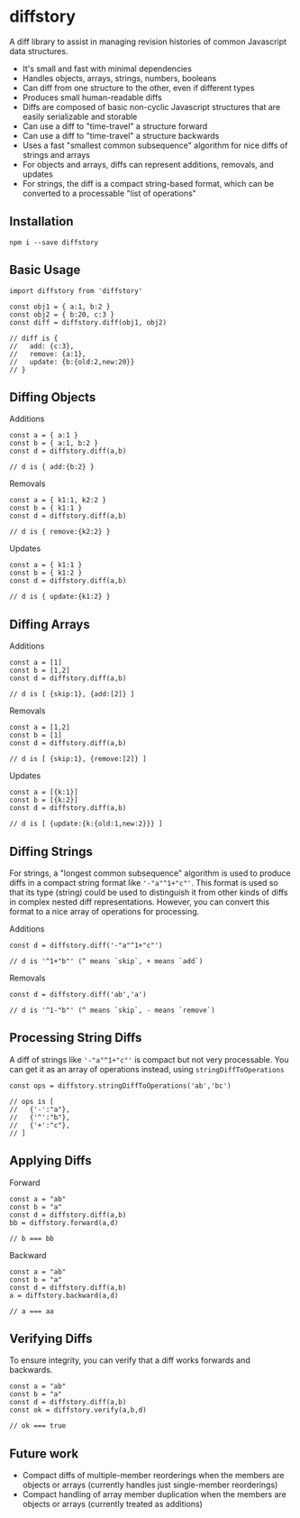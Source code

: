 # diffstory

A diff library to assist in managing revision histories of common Javascript data structures.

- It's small and fast with minimal dependencies
- Handles objects, arrays, strings, numbers, booleans
- Can diff from one structure to the other, even if different types
- Produces small human-readable diffs
- Diffs are composed of basic non-cyclic Javascript structures that are easily serializable and storable
- Can use a diff to "time-travel" a structure forward
- Can use a diff to "time-travel" a structure backwards
- Uses a fast "smallest common subsequence" algorithm for nice diffs of strings and arrays
- For objects and arrays, diffs can represent additions, removals, and updates
- For strings, the diff is a compact string-based format, which can be converted to a processable "list of operations"

## Installation

```
npm i --save diffstory
```

## Basic Usage

```
import diffstory from 'diffstory'

const obj1 = { a:1, b:2 }
const obj2 = { b:20, c:3 }
const diff = diffstory.diff(obj1, obj2) 

// diff is { 
//   add: {c:3}, 
//   remove: {a:1}, 
//   update: {b:{old:2,new:20}}
// }
```

## Diffing Objects

Additions
```
const a = { a:1 }
const b = { a:1, b:2 }
const d = diffstory.diff(a,b)

// d is { add:{b:2} }
```

Removals
```
const a = { k1:1, k2:2 }
const b = { k1:1 }
const d = diffstory.diff(a,b)

// d is { remove:{k2:2} }
```

Updates
```
const a = { k1:1 }
const b = { k1:2 }
const d = diffstory.diff(a,b)

// d is { update:{k1:2} }
```

## Diffing Arrays

Additions
```
const a = [1]
const b = [1,2]
const d = diffstory.diff(a,b)

// d is [ {skip:1}, {add:[2]} ]
```

Removals
```
const a = [1,2]
const b = [1]
const d = diffstory.diff(a,b)

// d is [ {skip:1}, {remove:[2]} ]
```

Updates
```
const a = [{k:1}]
const b = [{k:2}]
const d = diffstory.diff(a,b)

// d is [ {update:{k:{old:1,new:2}}} ]
```

## Diffing Strings

For strings, a "longest common subsequence" algorithm is used to produce diffs in a compact string format like `'-"a"^1+"c"'`. This format is used so that its type (string) could be used to distinguish it from other kinds of diffs in complex nested diff representations. However, you can convert this format to a nice array of operations for processing.

Additions
```
const d = diffstory.diff('-"a"^1+"c"')

// d is '^1+"b"' (^ means `skip`, + means `add`)
```

Removals
```
const d = diffstory.diff('ab','a')

// d is '^1-"b"' (^ means `skip`, - means `remove`)
```

## Processing String Diffs

A diff of strings like `'-"a"^1+"c"'` is compact but not very processable. You can get it as an array of operations instead, using `stringDiffToOperations`
```
const ops = diffstory.stringDiffToOperations('ab','bc')

// ops is [
//   {'-':"a"},
//   {'^':"b"},
//   {'+':"c"},
// ]
```

## Applying Diffs

Forward
```
const a = "ab"
const b = "a"
const d = diffstory.diff(a,b)
bb = diffstory.forward(a,d)

// b === bb
```

Backward
```
const a = "ab"
const b = "a"
const d = diffstory.diff(a,b)
a = diffstory.backward(a,d)

// a === aa
```

## Verifying Diffs

To ensure integrity, you can verify that a diff works forwards and backwards.
```
const a = "ab"
const b = "a"
const d = diffstory.diff(a,b)
const ok = diffstory.verify(a,b,d)

// ok === true
```

## Future work

- Compact diffs of multiple-member reorderings when the members are objects or arrays (currently handles just single-member reorderings)
- Compact handling of array member duplication when the members are objects or arrays (currently treated as additions)
